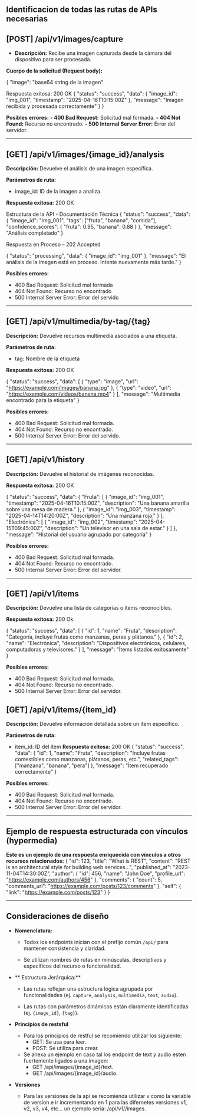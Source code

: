 ## Identificacion de todas las rutas de APIs necesarias ##
 
## [POST] /api/v1/images/capture ##
 - **Descripción:** Recibe una imagen capturada desde la cámara del dispositivo para ser procesada.
 
 **Cuerpo de la solicitud (Request body):**
 
  {
  "image": "base64 string de la imagen"
 
 
 Respuesta exitosa: 200 OK
 {
  "status": "success",
  "data": {
    "image_id": "img_001",
    "timestamp": "2025-04-16T10:15:00Z"
  },
  "message": "Imagen recibida y procesada correctamente"
}
  }
 
 
 **Posibles errores:**
 **- 400 Bad Request:** Solicitud mal formada.
 **- 404 Not Found:** Recurso no encontrado.
 **- 500 Internal Server Error:** Error del servidor.
 
----------------------
 
## [GET] /api/v1/images/{image_id}/analysis ##
 **Descripción:** Devuelve el análisis de una imagen específica.
 
 
 
 **Parámetros de ruta:**
 - image_id: ID de la imagen a analiza.
 
 **Respuesta exitosa:** 200 OK
 
 Estructura de la API - Documentación Técnica
 {
  "status": "success",
  "data": {
    "image_id": "img_001",
    "tags": ["fruta", "banana", "comida"],
    "confidence_scores": {
      "fruta": 0.95,
      "banana": 0.88
    }
  },
  "message": "Análisis completado"
}
 
Respuesta en Proceso – 202 Accepted

{
  "status": "processing",
  "data": {
    "image_id": "img_001"
  },
  "message": "El análisis de la imagen está en proceso. Intente nuevamente más tarde."
}


 **Posibles errores:**
 - 400 Bad Request: Solicitud mal formada
 - 404 Not Found: Recurso no encontrado
 - 500 Internal Server Error: Error del servido
 
 ------------------
 
## [GET] /api/v1/multimedia/by-tag/{tag} ##
 
 **Descripción:** Devuelve recursos multimedia asociados a una etiqueta.
 

 **Parámetros de ruta:**
 - tag: Nombre de la etiqueta
 
 **Respuesta exitosa:** 200 OK
 
 {
  "status": "success",
  "data": [
    {
      "type": "image",
      "url": "https://example.com/images/banana.jpg"
    },
    {
      "type": "video",
      "url": "https://example.com/videos/banana.mp4"
    }
  ],
  "message": "Multimedia encontrado para la etiqueta"
}
 
 
 **Posibles errores:**
 - 400 Bad Request: Solicitud mal formada.
 - 404 Not Found: Recurso no encontrado.
 - 500 Internal Server Error: Error del servido.
 
 ---------
 
## [GET] /api/v1/history ##
 **Descripción:** Devuelve el historial de imágenes reconocidas.
 
 **Respuesta exitosa:** 200 OK
 
 {
  "status": "success",
  "data": {
    "Fruta": [
      {
        "image_id": "img_001",
        "timestamp": "2025-04-16T10:15:00Z",
        "description": "Una banana amarilla sobre una mesa de madera."
      },
      {
        "image_id": "img_003",
        "timestamp": "2025-04-14T14:20:00Z",
        "description": "Una manzana roja."
      }
    ],
    "Electrónica": [
      {
        "image_id": "img_002",
        "timestamp": "2025-04-15T09:45:00Z",
        "description": "Un televisor en una sala de estar."
      }
    ]
  },
  "message": "Historial del usuario agrupado por categoría"
}
 
 **Posibles errores:**
 - 400 Bad Request: Solicitud mal formada.
 - 404 Not Found: Recurso no encontrado.
 - 500 Internal Server Error: Error del servidor.
 
-----------
 
 ## [GET] /api/v1/items ##
 
 **Descripción:** Devuelve una lista de categorías o ítems reconocibles.
 
 **Respuesta exitosa:** 200 Ok
 
{
  "status": "success",
  "data": [
    {
      "id": 1,
      "name": "Fruta",
      "description": "Categoría, incluye frutas como manzanas, peras y plátanos."
    },
    {
      "id": 2,
      "name": "Electrónica",
      "description": "Dispositivos electrónicos, celulares, computadoras y televisores."
    }
  ],
  "message": "Ítems listados exitosamente"
}
 
 
 **Posibles errores:**
 - 400 Bad Request: Solicitud mal formada.
 - 404 Not Found: Recurso no encontrado.
 - 500 Internal Server Error: Error del servidor.
 
 ## [GET] /api/v1/items/{item_id} ##
 **Descripción:** Devuelve información detallada sobre un ítem específico.
 
 
 
 **Parámetros de ruta:**
 
 - item_id: ID del ítem
 **Respuesta exitosa:** 200 OK
 {
  "status": "success",
  "data": {
    "id": 1,
    "name": "Fruta",
    "description": "Incluye frutas comestibles como manzanas, plátanos, peras, etc.",
    "related_tags": ["manzana", "banana", "pera"]
  },
  "message": "Ítem recuperado correctamente"
}
 
 
 **Posibles errores:**
 - 400 Bad Request: Solicitud mal formada.
 - 404 Not Found: Recurso no encontrado.
 - 500 Internal Server Error: Error del servidor.
 
-------------------------------------
 
 ## Ejemplo de respuesta estructurada con vínculos (hypermedia)
 
  **Este es un ejemplo de una respuesta enriquecida con vínculos a otros recursos relacionados:**
 {
  "id": 123,
  "title": "What is REST",
  "content": "REST is an architectural style for building web services...",
  "published_at": "2023-11-04T14:30:00Z",
  "author": {
    "id": 456,
    "name": "John Doe",
    "profile_url": "https://example.com/authors/456"
  },
  "comments": {
    "count": 5,
    "comments_url": "https://example.com/posts/123/comments"
  },
  "self": {
    "link": "https://example.com/posts/123"
  }
 }
 
------------------
 
## Consideraciones de diseño ##
 
- **Nomenclatura:**
 
  - Todos los endpoints inician con el prefijo común `/api/` para mantener consistencia y claridad.

  - Se utilizan nombres de rutas en minúsculas, descriptivos y específicos del recurso o funcionalidad.
 
- ** Estructura Jerárquica:**
 
  - Las rutas reflejan una estructura lógica agrupada por funcionalidades (ej. `capture`, `analysis`, `multimedia`, `text`, `audio`).

  - Las rutas con parámetros dinámicos están claramente identificadas (ej. `{image_id}`, `{tag}`).
 
- **Principios de restsful**
 
  - Para los principios de restful se recomiendo utilizar los siguiente:
    - GET: Se usa para leer.
    - POST: Se utiliza para crear.
  - Se anexa un ejemplo en caso tal los endpoint de text y audio esten fuertemente ligados a una imagen:
    - GET /api/images/{image_id}/text.
    - GET /api/images/{image_id}/audio.
 
- **Versiones**
 
  - Para las versiones de la api se recomienda utilizar v como la variable de version e ir incrementando en 1 para las difernetes versiones v1, v2, v3, v4, etc... un ejemplo seria: /api/v1//images.